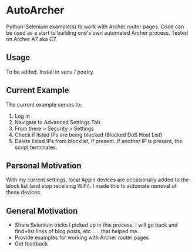 # AutoArcher
Python-Selenium example(s) to work with Archer router pages. Code can be used as a start to building one's own automated Archer process. Tested on Archer A7 aka C7.

## Usage
To be added. Install in venv / poetry.

## Current Example
The current example serves to:
1. Log in
2. Navigate to Advanced Settings Tab
3. From there > Security > Settings
4. Check if listed IPs are being blocked (Blocked DoS Host List)
5. Delete listed IPs from blocklist, if present. If another IP is present, the script terminates.

## Personal Motivation
With my current settings, local Apple devices are occasionally added to the block list (and stop receiving WiFi). I made this to automate removal of these devices.

## General Motivation
* Share Selenium tricks I picked up in this process. I will go back and find+list links of blog posts, etc . . . that helped me.
* Provide examples for working with Archer router pages
* Get feedback
